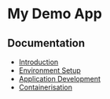 # My Demo App
## Documentation
- [Introduction](docs/01-introduction.md)
- [Environment Setup](docs/02-environment-setup.md)
- [Application Development](docs/03-application-development.md)
- [Containerisation](docs/04-containerisation.md)
